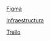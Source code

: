 [Figma]()

[Infraestructura](https://www.figma.com/file/JW1cJtXHFBddddCYvQpElb/Infraestructura?type=whiteboard&node-id=0-1&t=e35PipsAg61hbxlZ-0)

[Trello](https://trello.com/b/qGkXC0tX/chat)
